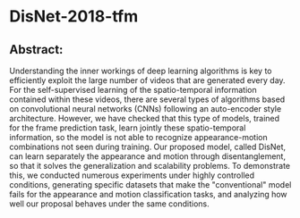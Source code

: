 # DisNet-2018-tfm

## Abstract:

Understanding the inner workings of deep learning algorithms is key to efficiently exploit the large number of videos that are generated every day. For the self-supervised learning of the spatio-temporal information contained within these videos, there are several types of algorithms based on convolutional neural networks (CNNs) following an auto-encoder style architecture. However, we have checked that this type of models, trained for the frame prediction task, learn jointly these spatio-temporal information, so the model is not able to recognize appearance-motion combinations not seen during training. Our proposed model, called DisNet, can learn separately the appearance and motion through disentanglement, so that it solves the generalization and scalability problems. To demonstrate this, we conducted numerous experiments under highly controlled conditions, generating specific datasets that make the "conventional" model fails for the appearance and motion classification tasks, and analyzing how well our proposal behaves under the same conditions.
